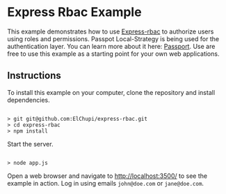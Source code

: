 # Express Rbac Example

This example demonstrates how to use [Express-rbac](https://github.com/ElChupi/express-rbac.git)
to authorize users using roles and permissions.
Passpot Local-Strategy is being used for the authentication layer. You can learn more about it
here: [Passport](http://passportjs.org/).
Use are free to use this example as a starting point for your own web applications.

## Instructions

To install this example on your computer, clone the repository and install
dependencies.

```shell

> git git@github.com:ElChupi/express-rbac.git
> cd express-rbac
> npm install

```

Start the server.

```shell

> node app.js

```

Open a web browser and navigate to [http://localhost:3500/](http://127.0.0.1:3500/)
to see the example in action.  Log in using emails `john@doe.com` or `jane@doe.com`.
